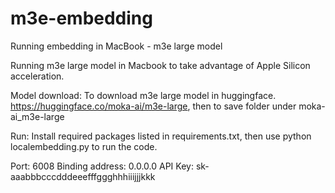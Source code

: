 # m3e-embedding
Running embedding in MacBook - m3e large model

Running m3e large model in Macbook to take advantage of Apple Silicon acceleration. 

Model download:
To download m3e large model in huggingface. https://huggingface.co/moka-ai/m3e-large, then to save folder under moka-ai_m3e-large

Run: 
Install required packages listed in requirements.txt, then use python localembedding.py to run the code.

Port: 6008
Binding address: 0.0.0.0
API Key: sk-aaabbbcccdddeeefffggghhhiiijjjkkk



